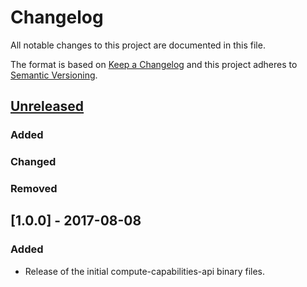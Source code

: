 # Changelog
All notable changes to this project are documented in this file.
 
The format is based on [Keep a Changelog](http://keepachangelog.com/)
and this project adheres to [Semantic Versioning](http://semver.org/).

## [Unreleased]
 
### Added
### Changed
### Removed
 
## [1.0.0] - 2017-08-08
### Added
 - Release of the initial compute-capabilities-api binary files.

[Unreleased]: https://github.com/dellemc-symphony/compute-capabilities-api/compare/1.0.0...HEAD